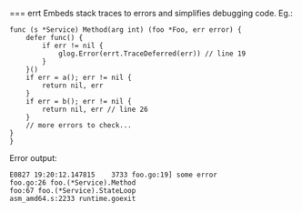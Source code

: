 === errt
Embeds stack traces to errors and simplifies debugging code. Eg.:
```
func (s *Service) Method(arg int) (foo *Foo, err error) {
	defer func() {
		if err != nil {
			glog.Error(errt.TraceDeferred(err)) // line 19
		}
	}()
	if err = a(); err != nil {
		return nil, err
	}
	if err = b(); err != nil {
		return nil, err // line 26
	}
	// more errors to check...
}
}
```
Error output:
```
E0827 19:20:12.147815    3733 foo.go:19] some error
foo.go:26 foo.(*Service).Method
foo:67 foo.(*Service).StateLoop
asm_amd64.s:2233 runtime.goexit
```
